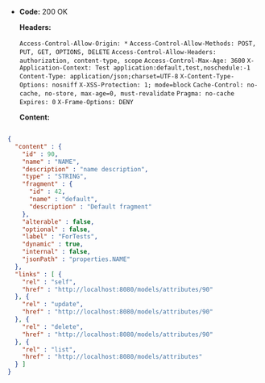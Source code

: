 * **Code:** 200 OK

  **Headers:**

  `Access-Control-Allow-Origin: *`
  `Access-Control-Allow-Methods: POST, PUT, GET, OPTIONS, DELETE`
  `Access-Control-Allow-Headers: authorization, content-type, scope`
  `Access-Control-Max-Age: 3600`
  `X-Application-Context: Test application:default,test,noschedule:-1`
  `Content-Type: application/json;charset=UTF-8`
  `X-Content-Type-Options: nosniff`
  `X-XSS-Protection: 1; mode=block`
  `Cache-Control: no-cache, no-store, max-age=0, must-revalidate`
  `Pragma: no-cache`
  `Expires: 0`
  `X-Frame-Options: DENY`

  **Content:**

```json

{
  "content" : {
    "id" : 90,
    "name" : "NAME",
    "description" : "name description",
    "type" : "STRING",
    "fragment" : {
      "id" : 42,
      "name" : "default",
      "description" : "Default fragment"
    },
    "alterable" : false,
    "optional" : false,
    "label" : "ForTests",
    "dynamic" : true,
    "internal" : false,
    "jsonPath" : "properties.NAME"
  },
  "links" : [ {
    "rel" : "self",
    "href" : "http://localhost:8080/models/attributes/90"
  }, {
    "rel" : "update",
    "href" : "http://localhost:8080/models/attributes/90"
  }, {
    "rel" : "delete",
    "href" : "http://localhost:8080/models/attributes/90"
  }, {
    "rel" : "list",
    "href" : "http://localhost:8080/models/attributes"
  } ]
}
```
